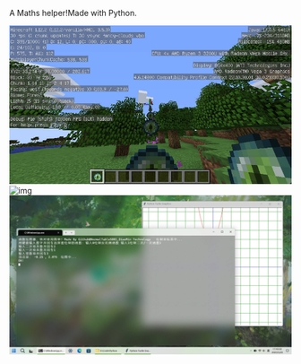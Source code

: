 A Maths helper!Made with Python.


![img](prtsc/Snipaste_2023-06-27_18-21-15.jpg)
![img](Snipaste_2023-06-27_18-23-30.jpg)
![img](prtsc/2.0.jpg)
